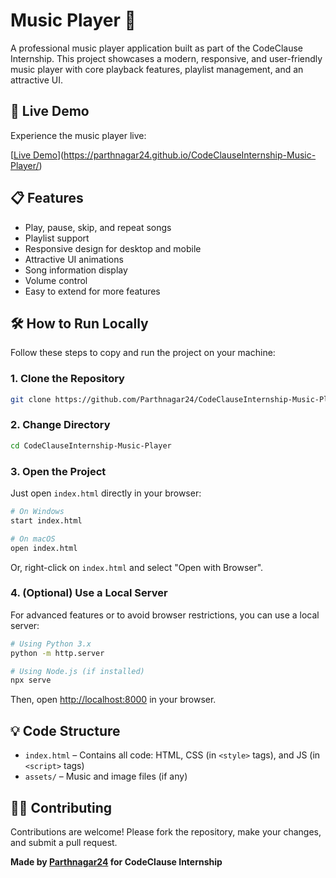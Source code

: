 # Music Player 🎵

A professional music player application built as part of the CodeClause Internship. This project showcases a modern, responsive, and user-friendly music player with core playback features, playlist management, and an attractive UI.

## 🚀 Live Demo

Experience the music player live:

[[Live Demo](#)](https://parthnagar24.github.io/CodeClauseInternship-Music-Player/) <!-- Replace `#` with your deployed app URL, e.g. https://yourusername.github.io/CodeClauseInternship-Music-Player -->

## 📋 Features

- Play, pause, skip, and repeat songs
- Playlist support
- Responsive design for desktop and mobile
- Attractive UI animations
- Song information display
- Volume control
- Easy to extend for more features

## 🛠️ How to Run Locally

Follow these steps to copy and run the project on your machine:

### 1. Clone the Repository

```bash
git clone https://github.com/Parthnagar24/CodeClauseInternship-Music-Player.git
```

### 2. Change Directory

```bash
cd CodeClauseInternship-Music-Player
```

### 3. Open the Project

Just open `index.html` directly in your browser:

```bash
# On Windows
start index.html

# On macOS
open index.html
```

Or, right-click on `index.html` and select "Open with Browser".

### 4. (Optional) Use a Local Server

For advanced features or to avoid browser restrictions, you can use a local server:

```bash
# Using Python 3.x
python -m http.server

# Using Node.js (if installed)
npx serve
```
Then, open [http://localhost:8000](http://localhost:8000) in your browser.

## 💡 Code Structure

- `index.html` – Contains all code: HTML, CSS (in `<style>` tags), and JS (in `<script>` tags)
- `assets/` – Music and image files (if any)

## 👨‍💻 Contributing

Contributions are welcome! Please fork the repository, make your changes, and submit a pull request.



**Made  by [Parthnagar24](https://github.com/Parthnagar24) for CodeClause Internship**
